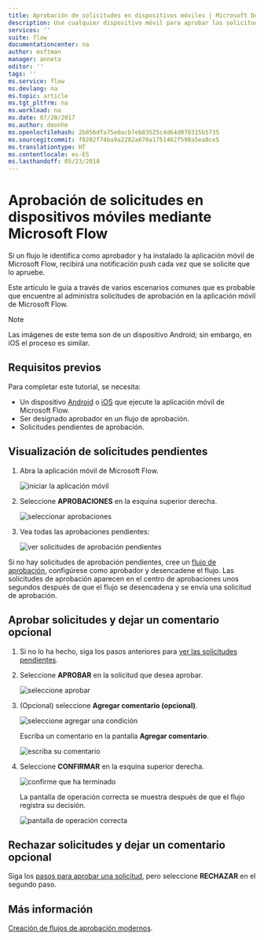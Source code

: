 ```yaml
---
title: Aprobación de solicitudes en dispositivos móviles | Microsoft Docs
description: Use cualquier dispositivo móvil para aprobar las solicitudes creadas en Microsoft Flow.
services: ''
suite: flow
documentationcenter: na
author: msftman
manager: anneta
editor: ''
tags: ''
ms.service: flow
ms.devlang: na
ms.topic: article
ms.tgt_pltfrm: na
ms.workload: na
ms.date: 07/20/2017
ms.author: deonhe
ms.openlocfilehash: 2b856dfa75e0acb7eb83525c4d64d070315b5735
ms.sourcegitcommit: f0202f74ba9a2282a670a1751462f598a5ea0ce5
ms.translationtype: HT
ms.contentlocale: es-ES
ms.lasthandoff: 05/23/2018
---
```

# <a name="approve-requests-on-your-mobile-device-by-using-microsoft-flow"></a>Aprobación de solicitudes en dispositivos móviles mediante Microsoft Flow
Si un flujo le identifica como aprobador y ha instalado la aplicación móvil de Microsoft Flow, recibirá una notificación push cada vez que se solicite que lo apruebe.

Este artículo le guía a través de varios escenarios comunes que es probable que encuentre al administra solicitudes de aprobación en la aplicación móvil de Microsoft Flow.

> [!NOTE]
> Las imágenes de este tema son de un dispositivo Android; sin embargo, en iOS el proceso es similar.
> 
> 

## <a name="prerequisites"></a>Requisitos previos
Para completar este tutorial, se necesita:

* Un dispositivo [Android](https://aka.ms/flowmobiledocsandroid) o [iOS](https://aka.ms/flowmobiledocsios) que ejecute la aplicación móvil de Microsoft Flow.
* Ser designado aprobador en un flujo de aprobación.
* Solicitudes pendientes de aprobación.

## <a name="view-pending-requests"></a>Visualización de solicitudes pendientes
1. Abra la aplicación móvil de Microsoft Flow.
   
    ![iniciar la aplicación móvil](./media/mobile-approvals/open-app.png)
2. Seleccione **APROBACIONES** en la esquina superior derecha.
   
    ![seleccionar aprobaciones](./media/mobile-approvals/select-approvals.png)
3. Vea todas las aprobaciones pendientes:
   
    ![ver solicitudes de aprobación pendientes](./media/mobile-approvals/show-pending-approval-requests.png)

Si no hay solicitudes de aprobación pendientes, cree un [flujo de aprobación](modern-approvals.md), configúrese como aprobador y desencadene el flujo. Las solicitudes de aprobación aparecen en el centro de aprobaciones unos segundos después de que el flujo se desencadena y se envía una solicitud de aprobación.

## <a name="approve-requests-and-leave-an-optional-comment"></a>Aprobar solicitudes y dejar un comentario opcional
1. Si no lo ha hecho, siga los pasos anteriores para [ver las solicitudes pendientes](mobile-approvals.md#view-pending-requests).
2. Seleccione **APROBAR** en la solicitud que desea aprobar.
   
    ![seleccione aprobar](./media/mobile-approvals/select-approve.png)
3. (Opcional) seleccione **Agregar comentario (opcional)**.
   
    ![seleccione agregar una condición](./media/mobile-approvals/select-add-comment.png)
   
    Escriba un comentario en la pantalla **Agregar comentario**.
   
    ![escriba su comentario](./media/mobile-approvals/enter-comment-for-approval.png)
4. Seleccione **CONFIRMAR** en la esquina superior derecha.
   
    ![confirme que ha terminado](./media/mobile-approvals/tap-confirm-button.png)
   
    La pantalla de operación correcta se muestra después de que el flujo registra su decisión.
   
    ![pantalla de operación correcta](./media/mobile-approvals/approved.png)

## <a name="reject-requests-and-leave-an-optional-comment"></a>Rechazar solicitudes y dejar un comentario opcional
Siga los [pasos para aprobar una solicitud](mobile-approvals.md#approve-requests-and-leave-an-optional-comment), pero seleccione **RECHAZAR** en el segundo paso.

## <a name="learn-more"></a>Más información
[Creación de flujos de aprobación modernos](modern-approvals.md).

